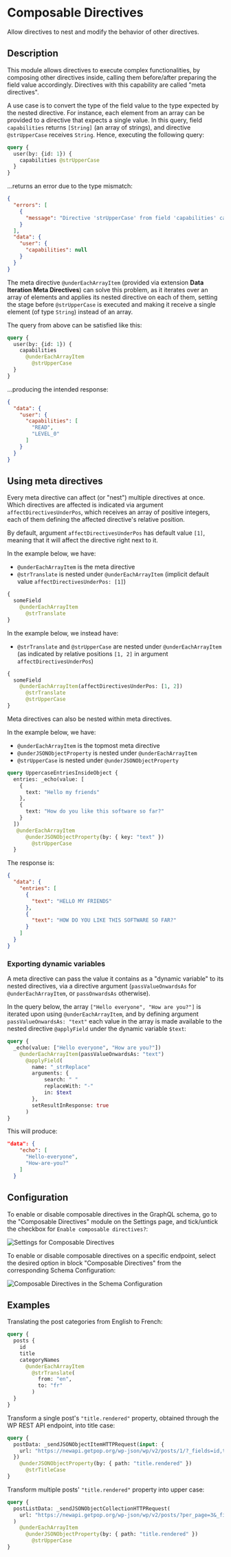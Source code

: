 # Composable Directives

Allow directives to nest and modify the behavior of other directives.

## Description

This module allows directives to execute complex functionalities, by composing other directives inside, calling them before/after preparing the field value accordingly. Directives with this capability are called "meta directives".

A use case is to convert the type of the field value to the type expected by the nested directive. For instance, each element from an array can be provided to a directive that expects a single value. In this query, field `capabilities` returns `[String]` (an array of strings), and directive `@strUpperCase` receives `String`. Hence, executing the following query:

```graphql
query {
  user(by: {id: 1}) {
    capabilities @strUpperCase
  }
}
```

...returns an error due to the type mismatch:

```json
{
  "errors": [
    {
      "message": "Directive 'strUpperCase' from field 'capabilities' cannot be applied on object with ID '1' because it is not a string"
    }
  ],
  "data": {
    "user": {
      "capabilities": null
    }
  }
}
```

The meta directive `@underEachArrayItem` (provided via extension **Data Iteration Meta Directives**) can solve this problem, as it iterates over an array of elements and applies its nested directive on each of them, setting the stage before `@strUpperCase` is executed and making it receive a single element (of type `String`) instead of an array.

The query from above can be satisfied like this:

```graphql
query {
  user(by: {id: 1}) {
    capabilities
      @underEachArrayItem
        @strUpperCase
  }
}
```

...producing the intended response:

```json
{
  "data": {
    "user": {
      "capabilities": [
        "READ",
        "LEVEL_0"
      ]
    }
  }
}
```

## Using meta directives

Every meta directive can affect (or "nest") multiple directives at once. Which directives are affected is indicated via argument `affectDirectivesUnderPos`, which receives an array of positive integers, each of them defining the affected directive's relative position.

By default, argument `affectDirectivesUnderPos` has default value `[1]`, meaning that it will affect the directive right next to it.

In the example below, we have:

- `@underEachArrayItem` is the meta directive
- `@strTranslate` is nested under `@underEachArrayItem` (implicit default value `affectDirectivesUnderPos: [1]`)

```graphql
{
  someField
    @underEachArrayItem
      @strTranslate
}
```

In the example below, we instead have:

- `@strTranslate` and `@strUpperCase` are nested under `@underEachArrayItem` (as indicated by relative positions `[1, 2]` in argument `affectDirectivesUnderPos`)

```graphql
{
  someField
    @underEachArrayItem(affectDirectivesUnderPos: [1, 2])
      @strTranslate
      @strUpperCase
}
```

Meta directives can also be nested within meta directives.

In the example below, we have:

- `@underEachArrayItem` is the topmost meta directive
- `@underJSONObjectProperty` is nested under `@underEachArrayItem`
- `@strUpperCase` is nested under `@underJSONObjectProperty`

```graphql
query UppercaseEntriesInsideObject {
  entries: _echo(value: [
    {
      text: "Hello my friends"
    },
    {
      text: "How do you like this software so far?"
    }
  ])
   @underEachArrayItem
      @underJSONObjectProperty(by: { key: "text" })
        @strUpperCase
  }
```

The response is:

```json
{
  "data": {
    "entries": [
      {
        "text": "HELLO MY FRIENDS"
      },
      {
        "text": "HOW DO YOU LIKE THIS SOFTWARE SO FAR?"
      }
    ]
  }
}
```

### Exporting dynamic variables

A meta directive can pass the value it contains as a "dynamic variable" to its nested directives, via a directive argument (`passValueOnwardsAs` for `@underEachArrayItem`, or `passOnwardsAs` otherwise).

In the query below, the array `["Hello everyone", "How are you?"]` is iterated upon using `@underEachArrayItem`, and by defining argument `passValueOnwardsAs: "text"` each value in the array is made available to the nested directive `@applyField` under the dynamic variable `$text`:

```graphql
query {
  _echo(value: ["Hello everyone", "How are you?"])
    @underEachArrayItem(passValueOnwardsAs: "text")
      @applyField(
        name: "_strReplace"
        arguments: {
            search: " "
            replaceWith: "-"
            in: $text
        },
        setResultInResponse: true
      )
}
```

This will produce:

```json
"data": {
    "echo": [
      "Hello-everyone",
      "How-are-you?"
    ]
  }
```

## Configuration

To enable or disable composable directives in the GraphQL schema, go to the "Composable Directives" module on the Settings page, and tick/untick the checkbox for `Enable composable directives?`:

<div class="img-width-1024" markdown=1>

![Settings for Composable Directives](../../images/settings-composable-directives.png "Settings for Composable Directives")

</div>

To enable or disable composable directives on a specific endpoint, select the desired option in block "Composable Directives" from the corresponding Schema Configuration:

<div class="img-width-610" markdown=1>

![Composable Directives in the Schema Configuration](../../images/schema-config-composable-directives.png "Composable Directives in the Schema Configuration")

</div>

## Examples

Translating the post categories from English to French:

```graphql
query {
  posts {
    id
    title
    categoryNames
      @underEachArrayItem
        @strTranslate(
          from: "en",
          to: "fr"
        )
  }
}
```

Transform a single post's `"title.rendered"` property, obtained through the WP REST API endpoint, into title case:

```graphql
query {
  postData: _sendJSONObjectItemHTTPRequest(input: {
    url: "https://newapi.getpop.org/wp-json/wp/v2/posts/1/?_fields=id,type,title,date"
  })
    @underJSONObjectProperty(by: { path: "title.rendered" })
      @strTitleCase
}
```

Transform multiple posts' `"title.rendered"` property into upper case:

```graphql
query {
  postListData: _sendJSONObjectCollectionHTTPRequest(
    url: "https://newapi.getpop.org/wp-json/wp/v2/posts/?per_page=3&_fields=id,type,title,date"
  )
    @underEachArrayItem
      @underJSONObjectProperty(by: { path: "title.rendered" })
        @strUpperCase
}
```
